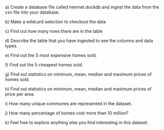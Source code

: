 a) Create a database file called hemnet.duckdb and ingest the data from the csv file into your database.

b) Make a wildcard selection to checkout the data

c) Find out how many rows there are in the table

d) Describe the table that you have ingested to see the columns and data types.

e) Find out the 5 most expensive homes sold.

f) Find out the 5 cheapest homes sold.

g) Find out statistics on minimum, mean, median and maximum prices of homes sold.

h) Find out statistics on minimum, mean, median and maximum prices of price per area.

i) How many unique communes are represented in the dataset.

j) How many percentage of homes cost more than 10 million?

k) Feel free to explore anything else you find interesting in this dataset.